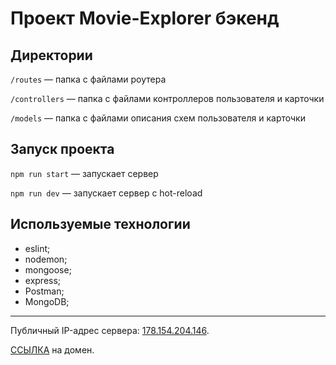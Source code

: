 # Проект Movie-Explorer бэкенд

## Директории

`/routes` — папка с файлами роутера

`/controllers` — папка с файлами контроллеров пользователя и карточки

`/models` — папка с файлами описания схем пользователя и карточки

## Запуск проекта

`npm run start` — запускает сервер

`npm run dev` — запускает сервер с hot-reload

## Используемые технологии

- eslint;
- nodemon;
- mongoose;
- express;
- Postman;
- MongoDB;

---

Публичный IP-адрес сервера: [178.154.204.146](https://178.154.204.146/
 "https://178.154.204.146/").

[ССЫЛКА](https://api.movies-explorer-roman.nomoredomains.icu/ "Проект Movie-Explorer бэкенд") на домен.
